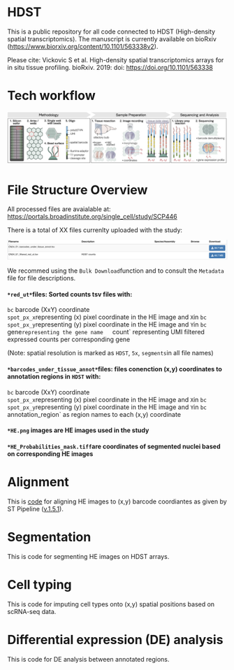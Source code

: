 # HDST

This is a public repository for all code connected to HDST (High-density spatial transcriptomics). The manuscript is currently available on bioRxiv (https://www.biorxiv.org/content/10.1101/563338v2). 

Please cite: Vickovic S et al. High-density spatial transcriptomics arrays for in situ tissue profiling. bioRxiv. 2019: doi: https://doi.org/10.1101/563338

# Tech workflow
![github-small](https://github.com/broadinstitute/hdst/blob/master/hdst.png)

# File Structure Overview
All processed files are avaialable at: https://portals.broadinstitute.org/single_cell/study/SCP446

There is a total of XX files currenlty uploaded with the study: 

![github-small](https://github.com/broadinstitute/hdst/blob/master/files.png)

We recommed using the `Bulk Download`function and to consult the `Metadata` file for file descriptions. 

#### `*red_ut*`files: Sorted counts tsv files with:

`bc` barcode (XxY) coordinate  
`spot_px_x`representing (x) pixel coordinate in the HE image and `X`in `bc`  
`spot_px_y`representing (y) pixel coordinate in the HE image and `Y`in `bc  
`gene`representing the gene name  
`count` representing UMI filtered expressed counts per corresponding gene  

(Note: spatial resolution is marked as `HDST`, `5x`, `segments`in all file names)

#### `*barcodes_under_tissue_annot*`files: files conenction (x,y) coordinates to annotation regions in `HDST` with:

`bc` barcode (XxY) coordinate  
`spot_px_x`representing (x) pixel coordinate in the HE image and `X`in `bc`  
`spot_px_y`representing (y) pixel coordinate in the HE image and `Y`in `bc  
`annotation_region` as region names to each (x,y) coordinate

#### `*HE.png` images are HE images used in the study 

#### `*HE_Probabilities_mask.tiff`are coordinates of segmented nuclei based on corresponding HE images

# Alignment
This is [code](https://github.com/broadinstitute/hdst/tree/master/alignment) for aligning HE images to (x,y) barcode coordiantes as given by ST Pipeline ([v.1.5.1](https://github.com/SpatialTranscriptomicsResearch/st_pipeline/releases/tag/1.5.1)). 

# Segmentation
This is code for segmenting HE images on HDST arrays. 

# Cell typing 
This is code for imputing cell types onto (x,y) spatial positions based on scRNA-seq data. 

# Differential expression (DE) analysis
This is code for DE analysis between annotated regions.
